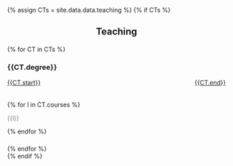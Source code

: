 {% assign CTs = site.data.data.teaching %}
{% if CTs %}
<section class="resume-section" id="teaching">
<h2 style="text-align: center; margin-bottom:20px;">Teaching</h2>
  <div class="container">
    <div class="row" > 
        {% for CT in CTs %}    
          <!---------------------------------------------------------------------------------->
          <div class="col">
            <div class="serviceBox">
                <h3 class="title">{{CT.degree}}</h3>
                <a href="#" onclick="return false;" class="read-more  date" style="float:left">{{CT.start}}</a><a href="#" onclick="return false;" class="read-more  date" style="float:right">{{CT.end}}</a>
                </br></br></br>
                {% for l in CT.courses %}
                    <p style="text-align:left; color:gray">{{l}}</p>
                {% endfor %}
                <h3 class="title"></h3>              
            </div>
          </div>
          <!---------------------------------------------------------------------------------->
        {% endfor %}
    </div>
  </div>
</section>
{% endif %}





